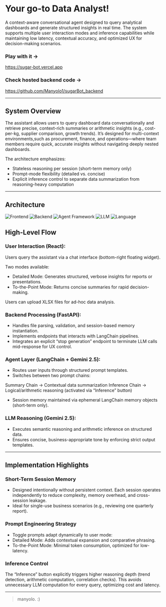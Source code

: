# Your go-to Data Analyst!
A context-aware conversational agent designed to query analytical dashboards and generate structured insights in real time. The system supports multiple user interaction modes and inference capabilities while maintaining low latency, contextual accuracy, and optimized UX for decision-making scenarios.

### Play with it ->
https://sugar-bot.vercel.app

### Check hosted backend code -> 

https://github.com/Manyolo1/sugarBot_backend

---
## System Overview

The assistant allows users to query dashboard data conversationally and retrieve precise, context-rich summaries or arithmetic insights (e.g., cost-per-kg, supplier comparison, growth trends).
It’s designed for multi-context environments,such as procurement, finance, and operations—where team members require quick, accurate insights without navigating deeply nested dashboards.

The architecture emphasizes:
- Stateless reasoning per session (short-term memory only)
- Prompt-mode flexibility (detailed vs. concise)
- Explicit inference control to separate data summarization from reasoning-heavy computation

---
## Architecture
![Frontend](https://img.shields.io/badge/Frontend-ReactJS-61DAFB?style=for-the-badge&logo=react&logoColor=black)
![Backend](https://img.shields.io/badge/Backend-FastAPI-009688?style=for-the-badge&logo=fastapi&logoColor=white)
![Agent Framework](https://img.shields.io/badge/Agent_Framework-LangChain-1C3C3C?style=for-the-badge&logo=chainlink&logoColor=white)
![LLM](https://img.shields.io/badge/LLM-Gemini-4285F4?style=for-the-badge&logo=google&logoColor=white)
![Language](https://img.shields.io/badge/Language-Python-3776AB?style=for-the-badge&logo=python&logoColor=white)


## High-Level Flow

### User Interaction (React):
Users query the assistant via a chat interface (bottom-right floating widget).

Two modes available:

- Detailed Mode: Generates structured, verbose insights for reports or presentations.
- To-the-Point Mode: Returns concise summaries for rapid decision-making.

Users can upload XLSX files for ad-hoc data analysis.

### Backend Processing (FastAPI):

- Handles file parsing, validation, and session-based memory instantiation.
- Implements  endpoints that interacts with LangChain pipelines.
- Integrates an explicit “stop generation” endpoint to terminate LLM calls mid-response for UX control.

### Agent Layer (LangChain + Gemini 2.5):

- Routes user inputs through structured prompt templates.
- Switches between two prompt chains:

Summary Chain → Contextual data summarization
Inference Chain → Logical/arithmetic reasoning (activated via “Inference” button)

- Session memory maintained via ephemeral LangChain memory objects (short-term only).

### LLM Reasoning (Gemini 2.5):
- Executes semantic reasoning and arithmetic inference on structured data.
- Ensures concise, business-appropriate tone by enforcing strict output templates.

---
## Implementation Highlights

### Short-Term Session Memory
- Designed intentionally without persistent context. Each session operates independently to reduce complexity, memory overhead, and cross-session leakage.
- Ideal for single-use business scenarios (e.g., reviewing one quarterly report).

### Prompt Engineering Strategy
- Toggle prompts adapt dynamically to user mode:
- Detailed Mode: Adds contextual expansion and comparative phrasing.
- To-the-Point Mode: Minimal token consumption, optimized for low-latency.

### Inference Control
The “Inference” button explicitly triggers higher reasoning depth (trend detection, arithmetic computation, correlation checks). This avoids unnecessary LLM computation for every query, optimizing cost and latency.

---

> manyolo. :)

